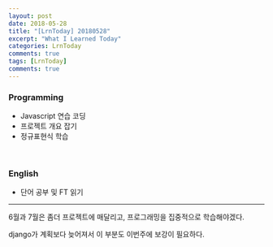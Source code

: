 ```yaml
---
layout: post
date: 2018-05-28
title: "[LrnToday] 20180528"
excerpt: "What I Learned Today"
categories: LrnToday
comments: true
tags: [LrnToday]
comments: true
---
```




### Programming

* Javascript 연습 코딩
* 프로젝트 개요 잡기
* 정규표현식 학습

<br>

### English

- 단어 공부 및 FT 읽기

---

6월과 7월은 좀더 프로젝트에 매달리고, 프로그래밍을 집중적으로 학습해야겠다.

django가 계획보다 늦어져서 이 부분도 이번주에 보강이 필요하다.







